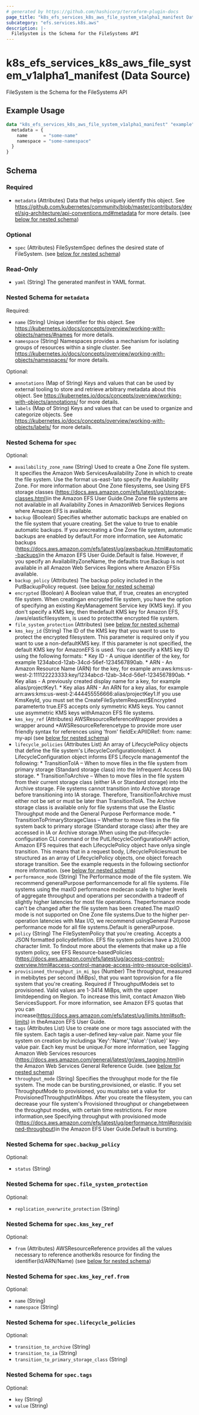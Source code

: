 ```yaml
---
# generated by https://github.com/hashicorp/terraform-plugin-docs
page_title: "k8s_efs_services_k8s_aws_file_system_v1alpha1_manifest Data Source - terraform-provider-k8s"
subcategory: "efs.services.k8s.aws"
description: |-
  FileSystem is the Schema for the FileSystems API
---
```


# k8s_efs_services_k8s_aws_file_system_v1alpha1_manifest (Data Source)

FileSystem is the Schema for the FileSystems API

## Example Usage

```terraform
data "k8s_efs_services_k8s_aws_file_system_v1alpha1_manifest" "example" {
  metadata = {
    name      = "some-name"
    namespace = "some-namespace"
  }
}
```

<!-- schema generated by tfplugindocs -->
## Schema

### Required

- `metadata` (Attributes) Data that helps uniquely identify this object. See https://github.com/kubernetes/community/blob/master/contributors/devel/sig-architecture/api-conventions.md#metadata for more details. (see [below for nested schema](#nestedatt--metadata))

### Optional

- `spec` (Attributes) FileSystemSpec defines the desired state of FileSystem. (see [below for nested schema](#nestedatt--spec))

### Read-Only

- `yaml` (String) The generated manifest in YAML format.

<a id="nestedatt--metadata"></a>
### Nested Schema for `metadata`

Required:

- `name` (String) Unique identifier for this object. See https://kubernetes.io/docs/concepts/overview/working-with-objects/names/#names for more details.
- `namespace` (String) Namespaces provides a mechanism for isolating groups of resources within a single cluster. See https://kubernetes.io/docs/concepts/overview/working-with-objects/namespaces/ for more details.

Optional:

- `annotations` (Map of String) Keys and values that can be used by external tooling to store and retrieve arbitrary metadata about this object. See https://kubernetes.io/docs/concepts/overview/working-with-objects/annotations/ for more details.
- `labels` (Map of String) Keys and values that can be used to organize and categorize objects. See https://kubernetes.io/docs/concepts/overview/working-with-objects/labels/ for more details.


<a id="nestedatt--spec"></a>
### Nested Schema for `spec`

Optional:

- `availability_zone_name` (String) Used to create a One Zone file system. It specifies the Amazon Web ServicesAvailability Zone in which to create the file system. Use the format us-east-1ato specify the Availability Zone. For more information about One Zone filesystems, see Using EFS storage classes (https://docs.aws.amazon.com/efs/latest/ug/storage-classes.html)in the Amazon EFS User Guide.One Zone file systems are not available in all Availability Zones in AmazonWeb Services Regions where Amazon EFS is available.
- `backup` (Boolean) Specifies whether automatic backups are enabled on the file system that youare creating. Set the value to true to enable automatic backups. If you arecreating a One Zone file system, automatic backups are enabled by default.For more information, see Automatic backups (https://docs.aws.amazon.com/efs/latest/ug/awsbackup.html#automatic-backups)in the Amazon EFS User Guide.Default is false. However, if you specify an AvailabilityZoneName, the defaultis true.Backup is not available in all Amazon Web Services Regions where Amazon EFSis available.
- `backup_policy` (Attributes) The backup policy included in the PutBackupPolicy request. (see [below for nested schema](#nestedatt--spec--backup_policy))
- `encrypted` (Boolean) A Boolean value that, if true, creates an encrypted file system. When creatingan encrypted file system, you have the option of specifying an existing KeyManagement Service key (KMS key). If you don't specify a KMS key, then thedefault KMS key for Amazon EFS, /aws/elasticfilesystem, is used to protectthe encrypted file system.
- `file_system_protection` (Attributes) (see [below for nested schema](#nestedatt--spec--file_system_protection))
- `kms_key_id` (String) The ID of the KMS key that you want to use to protect the encrypted filesystem. This parameter is required only if you want to use a non-defaultKMS key. If this parameter is not specified, the default KMS key for AmazonEFS is used. You can specify a KMS key ID using the following formats:   * Key ID - A unique identifier of the key, for example 1234abcd-12ab-34cd-56ef-1234567890ab.   * ARN - An Amazon Resource Name (ARN) for the key, for example arn:aws:kms:us-west-2:111122223333:key/1234abcd-12ab-34cd-56ef-1234567890ab.   * Key alias - A previously created display name for a key, for example   alias/projectKey1.   * Key alias ARN - An ARN for a key alias, for example arn:aws:kms:us-west-2:444455556666:alias/projectKey1.If you use KmsKeyId, you must set the CreateFileSystemRequest$Encrypted parameterto true.EFS accepts only symmetric KMS keys. You cannot use asymmetric KMS keys withAmazon EFS file systems.
- `kms_key_ref` (Attributes) AWSResourceReferenceWrapper provides a wrapper around *AWSResourceReferencetype to provide more user friendly syntax for references using 'from' fieldEx:APIIDRef:	from:	  name: my-api (see [below for nested schema](#nestedatt--spec--kms_key_ref))
- `lifecycle_policies` (Attributes List) An array of LifecyclePolicy objects that define the file system's LifecycleConfigurationobject. A LifecycleConfiguration object informs EFS Lifecycle managementof the following:   * TransitionToIA – When to move files in the file system from primary   storage (Standard storage class) into the Infrequent Access (IA) storage.   * TransitionToArchive – When to move files in the file system from their   current storage class (either IA or Standard storage) into the Archive   storage. File systems cannot transition into Archive storage before transitioning   into IA storage. Therefore, TransitionToArchive must either not be set   or must be later than TransitionToIA. The Archive storage class is available   only for file systems that use the Elastic Throughput mode and the General   Purpose Performance mode.   * TransitionToPrimaryStorageClass – Whether to move files in the file   system back to primary storage (Standard storage class) after they are   accessed in IA or Archive storage.When using the put-lifecycle-configuration CLI command or the PutLifecycleConfigurationAPI action, Amazon EFS requires that each LifecyclePolicy object have onlya single transition. This means that in a request body, LifecyclePoliciesmust be structured as an array of LifecyclePolicy objects, one object foreach storage transition. See the example requests in the following sectionfor more information. (see [below for nested schema](#nestedatt--spec--lifecycle_policies))
- `performance_mode` (String) The Performance mode of the file system. We recommend generalPurpose performancemode for all file systems. File systems using the maxIO performance modecan scale to higher levels of aggregate throughput and operations per secondwith a tradeoff of slightly higher latencies for most file operations. Theperformance mode can't be changed after the file system has been created.The maxIO mode is not supported on One Zone file systems.Due to the higher per-operation latencies with Max I/O, we recommend usingGeneral Purpose performance mode for all file systems.Default is generalPurpose.
- `policy` (String) The FileSystemPolicy that you're creating. Accepts a JSON formatted policydefinition. EFS file system policies have a 20,000 character limit. To findout more about the elements that make up a file system policy, see EFS Resource-basedPolicies (https://docs.aws.amazon.com/efs/latest/ug/access-control-overview.html#access-control-manage-access-intro-resource-policies).
- `provisioned_throughput_in_mi_bps` (Number) The throughput, measured in mebibytes per second (MiBps), that you want toprovision for a file system that you're creating. Required if ThroughputModeis set to provisioned. Valid values are 1-3414 MiBps, with the upper limitdepending on Region. To increase this limit, contact Amazon Web ServicesSupport. For more information, see Amazon EFS quotas that you can increase(https://docs.aws.amazon.com/efs/latest/ug/limits.html#soft-limits) in theAmazon EFS User Guide.
- `tags` (Attributes List) Use to create one or more tags associated with the file system. Each tagis a user-defined key-value pair. Name your file system on creation by includinga 'Key':'Name','Value':'{value}' key-value pair. Each key must be unique.For more information, see Tagging Amazon Web Services resources (https://docs.aws.amazon.com/general/latest/gr/aws_tagging.html)in the Amazon Web Services General Reference Guide. (see [below for nested schema](#nestedatt--spec--tags))
- `throughput_mode` (String) Specifies the throughput mode for the file system. The mode can be bursting,provisioned, or elastic. If you set ThroughputMode to provisioned, you mustalso set a value for ProvisionedThroughputInMibps. After you create the filesystem, you can decrease your file system's Provisioned throughput or changebetween the throughput modes, with certain time restrictions. For more information,see Specifying throughput with provisioned mode (https://docs.aws.amazon.com/efs/latest/ug/performance.html#provisioned-throughput)in the Amazon EFS User Guide.Default is bursting.

<a id="nestedatt--spec--backup_policy"></a>
### Nested Schema for `spec.backup_policy`

Optional:

- `status` (String)


<a id="nestedatt--spec--file_system_protection"></a>
### Nested Schema for `spec.file_system_protection`

Optional:

- `replication_overwrite_protection` (String)


<a id="nestedatt--spec--kms_key_ref"></a>
### Nested Schema for `spec.kms_key_ref`

Optional:

- `from` (Attributes) AWSResourceReference provides all the values necessary to reference anotherk8s resource for finding the identifier(Id/ARN/Name) (see [below for nested schema](#nestedatt--spec--kms_key_ref--from))

<a id="nestedatt--spec--kms_key_ref--from"></a>
### Nested Schema for `spec.kms_key_ref.from`

Optional:

- `name` (String)
- `namespace` (String)



<a id="nestedatt--spec--lifecycle_policies"></a>
### Nested Schema for `spec.lifecycle_policies`

Optional:

- `transition_to_archive` (String)
- `transition_to_ia` (String)
- `transition_to_primary_storage_class` (String)


<a id="nestedatt--spec--tags"></a>
### Nested Schema for `spec.tags`

Optional:

- `key` (String)
- `value` (String)
